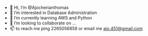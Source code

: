- 👋 Hi, I’m @Ajocherianthomas
- 👀 I’m interested in Database Administration
- 🌱 I’m currently learning AWS and Python
- 💞️ I’m looking to collaborate on ...
- 📫 to reach me ping 2265056858 or email me ajo.451@gmail.com

<!---
Ajocherianthomas/Ajocherianthomas is a ✨ special ✨ repository because its `README.md` (this file) appears on your GitHub profile.
You can click the Preview link to take a look at your changes.
--->
